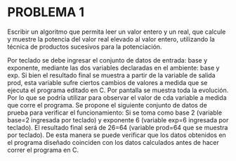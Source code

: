 # PROBLEMA 1

Escribir un algoritmo que permita leer un valor entero y un real, que calcule y muestre la potencia del valor 
real elevado al valor entero, utilizando la técnica de productos sucesivos para la potenciación. 

Por teclado se debe ingresar el conjunto de datos de entrada: base y exponente, mediante las 
dos variables declaradas en el ambiente: base y exp. Si bien el resultado final se muestra a 
partir de la variable de salida prod, esta variable sufre ciertos cambios de valores a medida que 
se ejecuta el programa editado en C. Por pantalla se muestra toda la evolución. Por lo que se 
podría utilizar para observar el valor de cda variable a medida que corre el programa. Se 
propone el siguiente conjunto de datos de prueba para verificar el funcionamiento: 
Si se toma como base 2 (variable base=2 ingresada por teclado) y exponente 6 (variable exp=6 
ingresada por teclado). El resultado final será de 26=64 (variable prod=64 que se muestra por 
teclado).
De esta manera se puede verificar que los datos obtenidos en el programa diseñado coinciden 
con los datos calculados antes de hacer correr el programa en C.